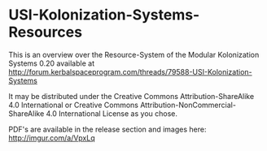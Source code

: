 USI-Kolonization-Systems-Resources
==================================

This is an overview over the Resource-System of the Modular Kolonization Systems 0.20 available at http://forum.kerbalspaceprogram.com/threads/79588-USI-Kolonization-Systems

It may be distributed under the Creative Commons
Attribution-ShareAlike 4.0 International or Creative Commons
Attribution-NonCommercial-ShareAlike 4.0 International License as you
chose.

PDF's are available in the release section and images here: http://imgur.com/a/VpxLq
